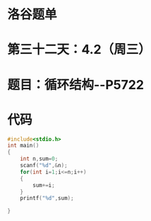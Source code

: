 # 洛谷题单

# 第三十二天：4.2（周三）

# 题目：循环结构--P5722

# 代码

```c
#include<stdio.h>
int main()
{
    int n,sum=0;
    scanf("%d",&n);
    for(int i=1;i<=n;i++)
    {
        sum+=i;
    }
    printf("%d",sum);

}
```
